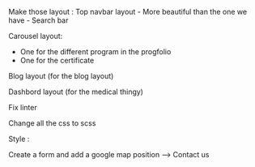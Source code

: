 Make those layout :
    Top navbar layout 
    - More beautiful than the one we have
    - Search bar

Carousel layout:
- One for the different program in the progfolio
- One for the certificate

Blog layout (for the blog layout)

Dashbord layout (for the medical thingy)

Fix linter

Change all the css  to scss

Style :
    

Create a form and add a google map position --> Contact us